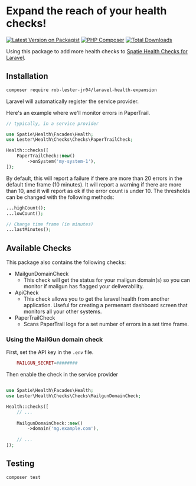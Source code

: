 # Expand the reach of your health checks!

[![Latest Version on Packagist](https://img.shields.io/packagist/v/rob-lester-jr04/laravel-health-expansion.svg)](https://packagist.org/packages/rob-lester-jr04/laravel-health-expansion)
[![PHP Composer](https://github.com/roblesterjr04/laravel-health-checks/actions/workflows/run-tests.yml/badge.svg)](https://github.com/roblesterjr04/laravel-health-checks/actions/workflows/run-tests.yml)
[![Total Downloads](https://img.shields.io/packagist/dt/rob-lester-jr04/laravel-health-expansion.svg)](https://packagist.org/packages/rob-lester-jr04/laravel-health-expansion)

Using this package to add more health checks to [Spatie Health Checks for Laravel](https://packagist.org/packages/rob-lester-jr04/laravel-health-expansion).

## Installation

```bash
composer require rob-lester-jr04/laravel-health-expansion
```

Laravel will automatically register the service provider.

Here's an example where we'll monitor errors in PaperTrail.

```php
// typically, in a service provider

use Spatie\Health\Facades\Health;
use Lester\Health\Checks\Checks\PaperTrailCheck;

Health::checks([
	PaperTrailCheck::new()
		->onSystem('my-system-1'),
]);
```

By default, this will report a failure if there are more than 20 errors in the default time frame (10 minutes). It will report a warning if there are more than 10, and it will report as ok if the error count is under 10. The thresholds can be changed with the following methods:

```php
...highCount();
...lowCount();

// Change time frame (in minutes)
...lastMinutes();

```

## Available Checks

This package also contains the following checks:

* MailgunDomainCheck
	* This check will get the status for your mailgun domain(s) so you can monitor if mailgun has flagged your deliverability.
* ApiCheck
	* This check allows you to get the laravel health from another application. Useful for creating a permenant dashboard screen that monitors all your other systems.
* PaperTrailCheck
	* Scans PaperTrail logs for a set number of errors in a set time frame.

### Using the MailGun domain check

First, set the API key in the `.env` file.

```php
	MAILGUN_SECRET=########
```

Then enable the check in the service provider

```php

use Spatie\Health\Facades\Health;
use Lester\Health\Checks\Checks\MailgunDomainCheck;

Health::checks([
	// ...
	
	MailgunDomainCheck::new()
		->domain('mg.example.com'),
		
	// ...
]);


```

## Testing

```bash
composer test
```
